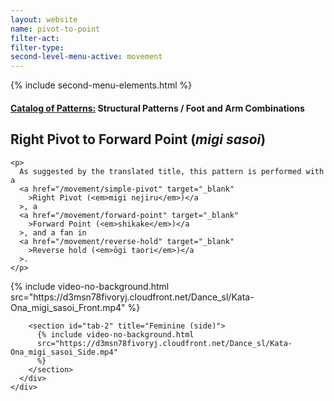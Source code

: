 ```yaml
---
layout: website
name: pivot-to-point
filter-act:
filter-type:
second-level-menu-active: movement
---
```


{% include second-menu-elements.html %}

<main class="page-content">
  <div class="text-container">
    <h4>
      <a href="/movement/">Catalog of Patterns:</a> Structural Patterns / Foot
      and Arm Combinations
    </h4>
    <h2>Right Pivot to Forward Point (<em>migi sasoi</em>)</h2>

    <p>
      As suggested by the translated title, this pattern is performed with a
      <a href="/movement/simple-pivot" target="_blank"
        >Right Pivot (<em>migi nejiru</em>)</a
      >, a
      <a href="/movement/forward-point" target="_blank"
        >Forward Point (<em>shikake</em>)</a
      >, and a fan in
      <a href="/movement/reverse-hold" target="_blank"
        >Reverse hold (<em>ōgi taori</em>)</a
      >.
    </p>
  </div>

  <div class="tabs-container">
    <div class="tabs-container__links">
      <div class="wrapper">
        <div id="tabs"></div>
      </div>
    </div>
    <div class="tabs-container__content">
      <div class="wrapper">
        <section id="tab-1" title="Feminine (front)">
          {% include video-no-background.html
          src="https://d3msn78fivoryj.cloudfront.net/Dance_sl/Kata-Ona_migi_sasoi_Front.mp4"
          %}
        </section>

        <section id="tab-2" title="Feminine (side)">
          {% include video-no-background.html
          src="https://d3msn78fivoryj.cloudfront.net/Dance_sl/Kata-Ona_migi_sasoi_Side.mp4"
          %}
        </section>
      </div>
    </div>
  </div>
</main>
